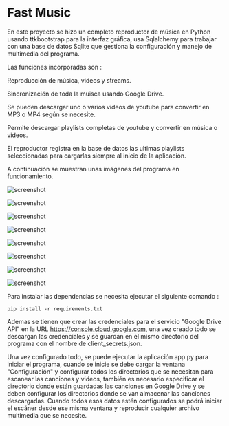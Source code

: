 # Fast Music

En este proyecto se hizo un completo reproductor de música en Python usando ttkbootstrap para la interfaz gráfica, usa Sqlalchemy para trabajar con una base de datos Sqlite que gestiona la configuración y manejo de multimedia del programa.

Las funciones incorporadas son :

Reproducción de música, videos y streams.

Sincronización de toda la muisca usando Google Drive.

Se pueden descargar uno o varios videos de youtube para convertir en MP3 o MP4 según se necesite.

Permite descargar playlists completas de youtube y convertir en música o videos.

El reproductor registra en la base de datos las ultimas playlists seleccionadas para cargarlas siempre al inicio de la aplicación.  

A continuación se muestran unas imágenes del programa en funcionamiento.

![screenshot](https://blogger.googleusercontent.com/img/b/R29vZ2xl/AVvXsEgb9brE_yKhaW3KzZxMIBCwQMIdduBPR0WOmHA2nMPu6DqnoeiXmQwD-SfgxFrvMwRMqPYd1YZH0zefaa70dAGjT9hI21GemZoSb6MQ3mtb1kQN83UgLljVv82siJtkbd8pxfoQ0VLncr7jaEb5f8BvX4KvNUtXLwPKOrp4HTpOp95pc0QJJ8zXkVxOyfY/s1247/1.png)

![screenshot](https://blogger.googleusercontent.com/img/b/R29vZ2xl/AVvXsEhLPF1LgpdxcCzoyHEQRvaAF52bSD2eL_beyKUE8p3tA8PO3DSR_HwUjiBXt8PHFh_uT8RFLMGAoWQ8C-hZmHSq0PMxektBSehoYGE-Ct8ETJm6XkEcuKFBen1SvJI5I2qRg00n9pF5gdbGoi-7007AjvJAR5SqbBgIY1GwFv2AdhBOEOiENSSKvh7Ltew/s1250/2.png)

![screenshot](https://blogger.googleusercontent.com/img/b/R29vZ2xl/AVvXsEjfcnS9bP0N77dRPQGBeGgPnvuZs4fRYr48YPQ1kHUiPM30Y0-rom3EYw9zUTiJi4xT7ne3wWDqTnXSOsTOsHuV-xg_1KO-0D-_nJCoeXYEns4F1FG4yoiJz5tRkr3Jo07dj__wqW8AUjk24pQtEkhh95_e6xnEAmZnr-2sY5rDLdEkCbKAfFL_SFKqFfk/s1249/3.png)

![screenshot](https://blogger.googleusercontent.com/img/b/R29vZ2xl/AVvXsEiIQgYkts9kG-Fcaul777FrMLZFcBQxej010g-CM4qhyphenhyphenCXcFeSate3it8G6_MlduSZ-1XZADtfSRIT7H7IX8Umu7c_c7OetNDKfT_gc3r23XDCm9tFqg4D0opHce5Qybt5Crb1Ne38jOjqn_FkwFNR5GeBxL4vrq24ETl4gLDB49Dncjfrp3Wme9MgpkWI/s1252/4.png)

![screenshot](https://blogger.googleusercontent.com/img/b/R29vZ2xl/AVvXsEjXiucO-w3CWpMVOFJWbYW_ri1Stcbi9HOIAoAh0M4jLdVrY5_cKAniTicwtntn9pReFwgLgHn4CW-OQ4WW-UUwwKMLaxBvnVGyb7BW7UqCQMLWaoN91-uvqpLdmnJiIbVqQslKv_DXK6ZlJx3ZpDM0GW5oB3lC7wLsWp1vv92MSI6eyviFbUQcC_nbBiY/s1248/5.png)

![screenshot](https://blogger.googleusercontent.com/img/b/R29vZ2xl/AVvXsEhz1hfzcMk4CHkXoDk9BPWSVvm04yEkw8AajUTKMZzO3YAlGSpXrwbhsZskH8bISzxD4BMF94DtjCos4SozNU5xRJ5nneNUBc4ZYbyOjbFLL7IygYyuzg_T3_hx0lDHzdcqi2z4z3tALiO-yE3mU38VtORo7ukW07KzKeJVSRMP6f24DI71oSpIJk9hBj4/s1252/6.png)

![screenshot](https://blogger.googleusercontent.com/img/b/R29vZ2xl/AVvXsEifZlXEj7d-ltC-LIxho90kboG_fPGAGugIJtCTlehodUyhHZKcC3A9XyIDql4nV1XN_nh5NH7Jvm9s96OZlRAvPJKbdEDAG5_UJXeagRGd_E9TGESdlQO-pkMEonV4Yt8s0MolV5xEzIjyQ38bzC-m2X1NQILJkjZGenkfYuML0SEQOv-_p3drB66PMTM/s1251/7.png)

![screenshot](https://blogger.googleusercontent.com/img/b/R29vZ2xl/AVvXsEjLuudDGRjOvENKaWC9XC81W7sHHNl4BBtPLVLEpekCue7xFGbIDf5h6KkrczUG5lpxwOZ-iXy22IzvMYwfZPJ338T-WRJ6E1f3hZdNLo4Nm4c_FKDxZeYolIVzIY_XXpN4IclnKC5zDJBJyMifmas0MkUpYq2-pFNQD0LWKAWZO6L8vmzQytpibPPkNH8/s899/8.png)

Para instalar las dependencias se necesita ejecutar el siguiente comando : 

```
pip install -r requirements.txt
```

Ademas se tienen que crear las credenciales para el servicio "Google Drive API" en la URL https://console.cloud.google.com, una vez creado todo se descargan las credenciales y se guardan en el mismo directorio del programa con el nombre de client_secrets.json.

Una vez configurado todo, se puede ejecutar la aplicación app.py para iniciar el programa, cuando se inicie se debe cargar la ventana "Configuración" y configurar todos los directorios que se necesitan para escanear las canciones y videos, también es necesario especificar el directorio donde están guardadas las canciones en Google Drive y se deben configurar los directorios donde se van almacenar las canciones descargadas. Cuando todos esos datos estén configurados se podrá iniciar el escáner desde ese misma ventana y reproducir cualquier archivo multimedia que se necesite.